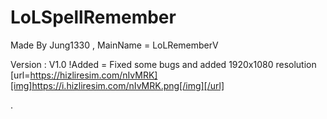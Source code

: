 # LoLSpellRemember
Made By Jung1330 , MainName = LoLRememberV



Version : V1.0
!Added = Fixed some bugs and added 1920x1080 resolution
[url=https://hizliresim.com/nIvMRK][img]https://i.hizliresim.com/nIvMRK.png[/img][/url]

.
